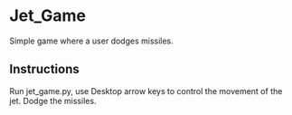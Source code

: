 # Jet_Game

Simple game where a user dodges missiles.

## Instructions 
Run jet_game.py,
use Desktop arrow keys to control the movement of the jet.
Dodge the missiles. 
